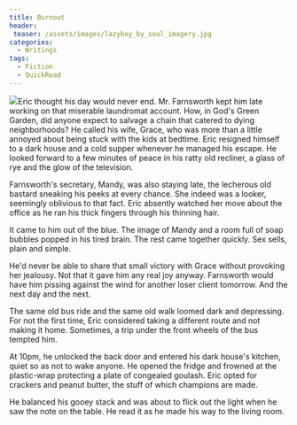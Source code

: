 ```yaml
---
title: Burnout
header:
 teaser: /assets/images/lazyboy_by_soul_imagery.jpg
categories:
  - Writings
tags:
  - Fiction
  - QuickRead
---
```

<img src="https://douglangille.github.io/assets/images/lazyboy_by_soul_imagery.jpg">Eric thought his day would never end. Mr. Farnsworth kept him late working on that miserable laundromat account. How, in God's Green Garden, did anyone expect to salvage a chain that catered to dying neighborhoods? He called his wife, Grace, who was more than a little annoyed about being stuck with the kids at bedtime. Eric resigned himself to a dark house and a cold supper whenever he managed his escape. He looked forward to a few minutes of peace in his ratty old recliner, a glass of rye and the glow of the television.

Farnsworth's secretary, Mandy, was also staying late, the lecherous old bastard sneaking his peeks at every chance. She indeed was a looker, seemingly oblivious to that fact. Eric absently watched her move about the office as he ran his thick fingers through his thinning hair.

It came to him out of the blue. The image of Mandy and a room full of soap bubbles popped in his tired brain. The rest came together quickly. Sex sells, plain and simple.

He'd never be able to share that small victory with Grace without provoking her jealousy. Not that it gave him any real joy anyway. Farnsworth would have him pissing against the wind for another loser client tomorrow. And the next day and the next.

The same old bus ride and the same old walk loomed dark and depressing. For not the first time, Eric considered taking a different route and not making it home. Sometimes, a trip under the front wheels of the bus tempted him.

At 10pm, he unlocked the back door and entered his dark house's kitchen, quiet so as not to wake anyone. He opened the fridge and frowned at the plastic-wrap protecting a plate of congealed goulash. Eric opted for crackers and peanut butter, the stuff of which champions are made.

He balanced his gooey stack and was about to flick out the light when he saw the note on the table. He read it as he made his way to the living room.